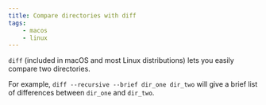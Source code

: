 ```yaml
---
title: Compare directories with diff
tags:
    - macos
    - linux
---
```


`diff` (included in macOS and most Linux distributions) lets you easily compare
two directories.

For example, `diff --recursive --brief dir_one dir_two` will give a brief list
of differences between `dir_one` and `dir_two`.
